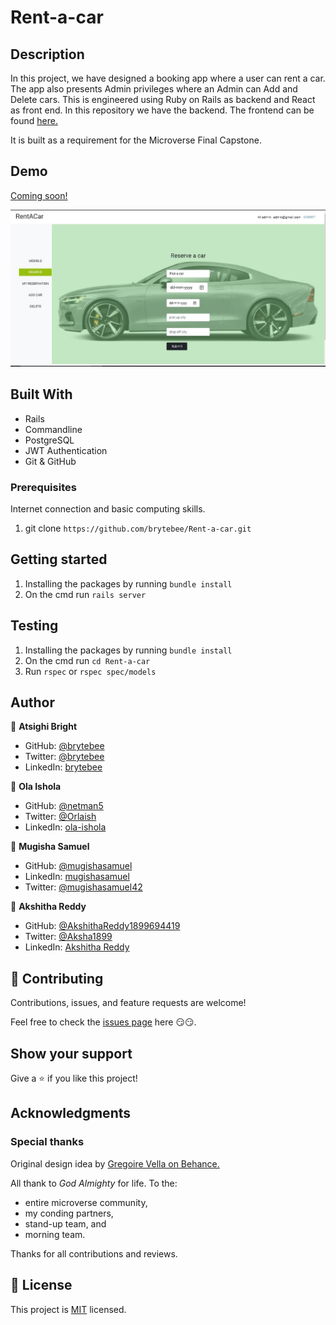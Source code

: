 # Rent-a-car

## Description

In this project, we have designed a booking app where a user can rent a car. The app also presents Admin privileges where an Admin can Add and Delete cars. This is engineered using Ruby on Rails as backend and React as front end. In this repository we have the backend. The frontend can be found [here.](https://github.com/netman5/Rent-a-car-FE)

It is built as a requirement for the Microverse Final Capstone.

## Demo

[Coming soon!](https://livedemo.com/)

![Frontend Image](public/image.png)

## Built With

- Rails
- Commandline
- PostgreSQL
- JWT Authentication
- Git & GitHub

### Prerequisites

Internet connection and basic computing skills.

1. git clone `https://github.com/brytebee/Rent-a-car.git`

## Getting started

1. Installing the packages by running `bundle install`
2. On the cmd run `rails server`

## Testing

1. Installing the packages by running `bundle install`
2. On the cmd run `cd Rent-a-car`
3. Run `rspec` or `rspec spec/models`

## Author

👤 **Atsighi Bright**

- GitHub: [@brytebee](https://github.com/brytebee)
- Twitter: [@brytebee](https://twitter.com/brytebee)
- LinkedIn: [brytebee](https://www.linkedin.com/in/brytebee)

👤 **Ola Ishola**

- GitHub: [@netman5](https://github.com/netman5)
- Twitter: [@Orlaish](https://twitter.com/Orlaish)
- LinkedIn: [ola-ishola](https://www.linkedin.com/in/ola-ishola/)

👤 **Mugisha Samuel**

- GitHub: [@mugishasamuel](https://github.com/mugishsam123)
- LinkedIn: [mugishasamuel](https://www.linkedin.com/in/mugisha-samuel/)
- Twitter: [@mugishasamuel42](https://twitter.com/mugishasamuel42)

👤 **Akshitha Reddy**

- GitHub: [@AkshithaReddy1899694419](https://github.com/AkshithaReddy1899)
- Twitter: [@Aksha1899](https://twitter.com/Aksha1899)
- LinkedIn: [Akshitha Reddy](https://www.linkedin.com/in/akshitha-reddy-718/)

## 🤝 Contributing

Contributions, issues, and feature requests are welcome!

Feel free to check the [issues page](https://github.com/brytebee/recipe-it/issues) here 😏😏.

## Show your support

Give a ⭐️ if you like this project!

## Acknowledgments

### Special thanks

Original design idea by [Gregoire Vella on Behance.](https://www.behance.net/gregoirevella)

All thank to _God Almighty_ for life.
To the:

- entire microverse community,
- my conding partners,
- stand-up team, and
- morning team.

Thanks for all contributions and reviews.

## 📝 License

This project is [MIT](./MIT.md) licensed.
